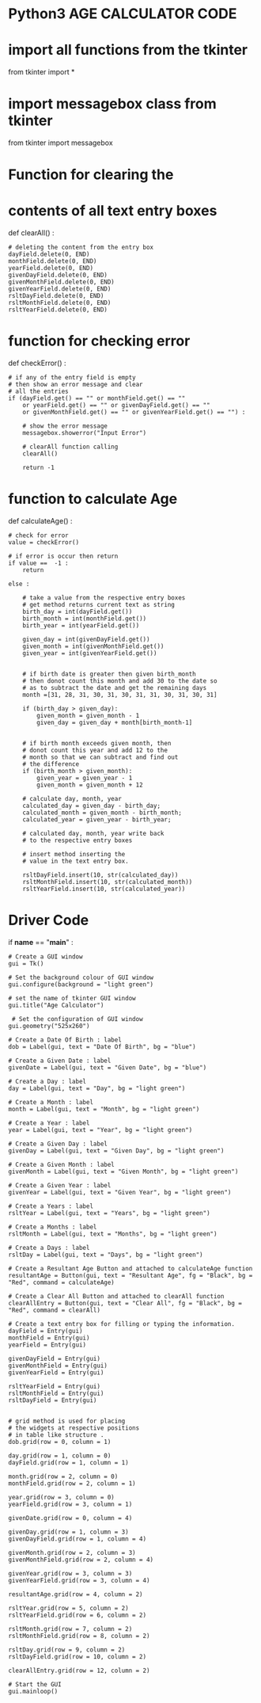 # Python3 AGE CALCULATOR CODE
# import all functions from the tkinter  
from tkinter import *
 
# import messagebox class from tkinter
from tkinter import messagebox
 
# Function for clearing the 
# contents of all text entry boxes
def clearAll() :
 
    # deleting the content from the entry box
    dayField.delete(0, END)
    monthField.delete(0, END)
    yearField.delete(0, END)
    givenDayField.delete(0, END)
    givenMonthField.delete(0, END)
    givenYearField.delete(0, END)
    rsltDayField.delete(0, END)
    rsltMonthField.delete(0, END)
    rsltYearField.delete(0, END)
 
# function for checking error
def checkError() :
 
    # if any of the entry field is empty
    # then show an error message and clear
    # all the entries
    if (dayField.get() == "" or monthField.get() == ""
        or yearField.get() == "" or givenDayField.get() == ""
        or givenMonthField.get() == "" or givenYearField.get() == "") :
 
        # show the error message
        messagebox.showerror("Input Error")
 
        # clearAll function calling
        clearAll()
         
        return -1
 
# function to calculate Age
def calculateAge() :
 
    # check for error
    value = checkError()
 
    # if error is occur then return
    if value ==  -1 :
        return
     
    else :
         
        # take a value from the respective entry boxes
        # get method returns current text as string
        birth_day = int(dayField.get())
        birth_month = int(monthField.get())
        birth_year = int(yearField.get())
 
        given_day = int(givenDayField.get())
        given_month = int(givenMonthField.get())
        given_year = int(givenYearField.get())
         
         
        # if birth date is greater then given birth_month
        # then donot count this month and add 30 to the date so
        # as to subtract the date and get the remaining days
        month =[31, 28, 31, 30, 31, 30, 31, 31, 30, 31, 30, 31]
         
        if (birth_day > given_day):
            given_month = given_month - 1
            given_day = given_day + month[birth_month-1]
                     
                     
        # if birth month exceeds given month, then
        # donot count this year and add 12 to the
        # month so that we can subtract and find out
        # the difference
        if (birth_month > given_month):
            given_year = given_year - 1
            given_month = given_month + 12
                     
        # calculate day, month, year
        calculated_day = given_day - birth_day;
        calculated_month = given_month - birth_month;
        calculated_year = given_year - birth_year;
 
        # calculated day, month, year write back
        # to the respective entry boxes
 
        # insert method inserting the 
        # value in the text entry box.
         
        rsltDayField.insert(10, str(calculated_day))
        rsltMonthField.insert(10, str(calculated_month))
        rsltYearField.insert(10, str(calculated_year))
     
 
# Driver Code
if __name__ == "__main__" :
 
    # Create a GUI window
    gui = Tk()
 
    # Set the background colour of GUI window 
    gui.configure(background = "light green")
 
    # set the name of tkinter GUI window
    gui.title("Age Calculator")
 
     # Set the configuration of GUI window
    gui.geometry("525x260")
 
    # Create a Date Of Birth : label
    dob = Label(gui, text = "Date Of Birth", bg = "blue")
 
    # Create a Given Date : label
    givenDate = Label(gui, text = "Given Date", bg = "blue")
 
    # Create a Day : label
    day = Label(gui, text = "Day", bg = "light green")
 
    # Create a Month : label
    month = Label(gui, text = "Month", bg = "light green")
 
    # Create a Year : label
    year = Label(gui, text = "Year", bg = "light green")
 
    # Create a Given Day : label
    givenDay = Label(gui, text = "Given Day", bg = "light green")
 
    # Create a Given Month : label
    givenMonth = Label(gui, text = "Given Month", bg = "light green")
 
    # Create a Given Year : label
    givenYear = Label(gui, text = "Given Year", bg = "light green")
 
    # Create a Years : label
    rsltYear = Label(gui, text = "Years", bg = "light green")
 
    # Create a Months : label
    rsltMonth = Label(gui, text = "Months", bg = "light green")
 
    # Create a Days : label
    rsltDay = Label(gui, text = "Days", bg = "light green")
 
    # Create a Resultant Age Button and attached to calculateAge function
    resultantAge = Button(gui, text = "Resultant Age", fg = "Black", bg = "Red", command = calculateAge)
 
    # Create a Clear All Button and attached to clearAll function
    clearAllEntry = Button(gui, text = "Clear All", fg = "Black", bg = "Red", command = clearAll)
 
    # Create a text entry box for filling or typing the information. 
    dayField = Entry(gui)
    monthField = Entry(gui)
    yearField = Entry(gui)
     
    givenDayField = Entry(gui)
    givenMonthField = Entry(gui)
    givenYearField = Entry(gui)
     
    rsltYearField = Entry(gui)
    rsltMonthField = Entry(gui)
    rsltDayField = Entry(gui)
 
 
    # grid method is used for placing 
    # the widgets at respective positions 
    # in table like structure .
    dob.grid(row = 0, column = 1)
     
    day.grid(row = 1, column = 0)
    dayField.grid(row = 1, column = 1)
     
    month.grid(row = 2, column = 0)
    monthField.grid(row = 2, column = 1)
     
    year.grid(row = 3, column = 0)
    yearField.grid(row = 3, column = 1)
     
    givenDate.grid(row = 0, column = 4)
     
    givenDay.grid(row = 1, column = 3)
    givenDayField.grid(row = 1, column = 4)
     
    givenMonth.grid(row = 2, column = 3)
    givenMonthField.grid(row = 2, column = 4)
     
    givenYear.grid(row = 3, column = 3)
    givenYearField.grid(row = 3, column = 4)
     
    resultantAge.grid(row = 4, column = 2)
     
    rsltYear.grid(row = 5, column = 2)
    rsltYearField.grid(row = 6, column = 2)
     
    rsltMonth.grid(row = 7, column = 2)
    rsltMonthField.grid(row = 8, column = 2)
     
    rsltDay.grid(row = 9, column = 2)
    rsltDayField.grid(row = 10, column = 2)
 
    clearAllEntry.grid(row = 12, column = 2)
 
    # Start the GUI
    gui.mainloop()  
